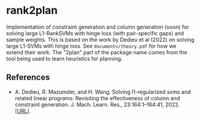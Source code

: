 # rank2plan

Implementation of constraint generation and column generation (soon) for solving
large L1-RankSVMs with hinge loss (with pair-specific gaps) and sample weights.
This is based on the work by Dedieu et al (2022) on solving large L1-SVMs with
hinge loss. See `documents/theory.pdf` for how we extend their work. The "2plan"
part of the package name comes from the tool being used to learn heuristics for planning.

## References

- A. Dedieu, R. Mazumder, and H. Wang. Solving l1-regularized svms and related
linear programs: Revisiting the effectiveness of column and constraint
generation. J. Mach. Learn. Res., 23:164:1–164:41, 2022. [[URL]](http://jmlr.org/papers/v23/19-104.html).
